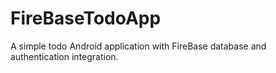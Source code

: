 # FireBaseTodoApp

A simple todo Android application with FireBase database and authentication integration.

